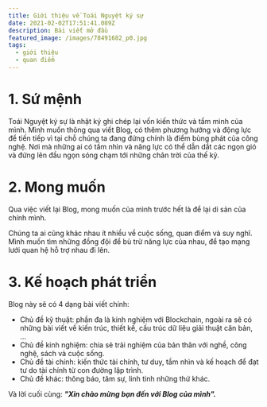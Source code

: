 ```yaml
---
title: Giới thiệu về Toái Nguyệt ký sự
date: 2021-02-02T17:51:41.089Z
description: Bài viết mở đầu
featured_image: /images/78491682_p0.jpg
tags:
  - giới thiệu
  - quan điểm
---
```

# 1. Sứ mệnh

  Toái Nguyệt ký sự là nhật ký ghi chép lại vốn kiến thức và tầm mình của mình. Mình muốn thông qua viết Blog, có thêm phương hướng và động lực để tiến tiếp vì tại chỗ chúng ta đang đứng chính là điểm bùng phát của công nghệ. Nơi mà những ai có tầm nhìn và năng lực có thể dẫn dắt các ngọn gió và đứng lên đầu ngọn sóng chạm tới những chân trời của thế kỷ.

# 2. Mong muốn

  Qua việc viết lại Blog, mong muốn của mình trước hết là để lại di sản của chính mình. 

  Chúng ta ai cũng khác nhau ít nhiều về cuộc sống, quan điểm và suy nghĩ.  Mình muốn tìm những đồng đội để bù trừ năng lực của nhau, để tạo mạng lưới quan hệ hỗ trợ nhau đi lên.

# 3. Kế hoạch phát triển

  Blog này sẽ có 4 dạng bài viết chính:

* Chủ đề kỹ thuật: phần đa là kinh nghiệm với Blockchain, ngoài ra sẽ có những bài viết về kiến trúc, thiết kế, cấu trúc dữ liệu giải thuật căn bản, ...
* Chủ đề kinh nghiệm: chia sẻ trải nghiệm của bản thân với nghề, công nghệ, sách và cuộc sống.
* Chủ đề tài chính: kiến thức tài chính, tư duy, tầm nhìn và kế hoạch để đạt tư do tài chính từ con đường lập trình.
* Chủ đề khác: thông báo, tâm sự, linh tinh những thứ khác.

Và lời cuối cùng: ***"Xin chào mừng bạn đến với Blog của mình".***